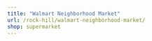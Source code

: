 ```yaml
---
title: "Walmart Neighborhood Market"
url: /rock-hill/walmart-neighborhood-market/
shop: supermarket
---
```

